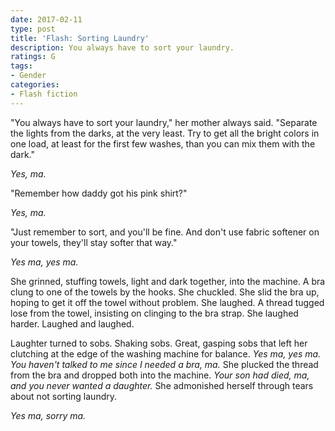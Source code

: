 ```yaml
---
date: 2017-02-11
type: post
title: 'Flash: Sorting Laundry'
description: You always have to sort your laundry.
ratings: G
tags:
- Gender
categories:
- Flash fiction
---
```


"You always have to sort your laundry," her mother always said. "Separate the lights from the darks, at the very least. Try to get all the bright colors in one load, at least for the first few washes, than you can mix them with the dark."

*Yes, ma.*

"Remember how daddy got his pink shirt?"

*Yes, ma.*

"Just remember to sort, and you'll be fine. And don't use fabric softener on your towels, they'll stay softer that way."

*Yes ma, yes ma.*

She grinned, stuffing towels, light and dark together, into the machine. A bra clung to one of the towels by the hooks. She chuckled. She slid the bra up, hoping to get it off the towel without problem. She laughed. A thread tugged lose from the towel, insisting on clinging to the bra strap. She laughed harder. Laughed and laughed.

Laughter turned to sobs. Shaking sobs. Great, gasping sobs that left her clutching at the edge of the washing machine for balance. *Yes ma, yes ma. You haven't talked to me since I needed a bra, ma.* She plucked the thread from the bra and dropped both into the machine. *Your son had died, ma, and you never wanted a daughter.* She admonished herself through tears about not sorting laundry.

*Yes ma, sorry ma.*

